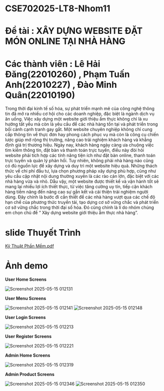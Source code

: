 # CSE702025-LT8-Nhom11
# Đề tài : XÂY DỰNG WEBSITE ĐẶT MÓN ONLINE TẠI NHÀ HÀNG
# Các thành viên : Lê Hải Đăng(22010260) , Phạm Tuấn Anh(22010227) , Đào Minh Quân(22010190)

<p> Trong thời đại kinh tế số hóa, sự phát triển mạnh mẽ của công nghệ thông tin đã mở ra nhiều cơ hội cho các doanh nghiệp, đặc biệt là ngành dịch vụ ăn uống. Việc xây dựng một website giới thiệu ẩm thực không chỉ là xu hướng tất yếu mà còn là yêu cầu để các nhà hàng tồn tại và phát triển trong bối cảnh cạnh tranh gay gắt. Một website chuyên nghiệp không chỉ cung cấp thông tin về thực đơn hay phong cách phục vụ mà còn là công cụ chiến lược giúp mở rộng thị trường, nâng cao trải nghiệm khách hàng và khẳng định giá trị thương hiệu.
Ngày nay, khách hàng ngày càng ưa chuộng việc tìm kiếm thông tin, đặt bàn và thanh toán trực tuyến, điều này đòi hỏi website phải tích hợp các tính năng tiện ích như đặt bàn online, thanh toán trực tuyến và quản lý phản hồi. Tuy nhiên, không phải nhà hàng nào cũng có đủ nguồn lực để xây dựng và duy trì một website hiệu quả. Những thách thức về chi phí đầu tư, lựa chọn phương pháp xây dựng phù hợp, cũng như yêu cầu cập nhật nội dung thường xuyên là các rào cản lớn, đặc biệt với các nhà hàng vừa và nhỏ. 
Dẫu vậy, một website được thiết kế và vận hành tốt sẽ mang lại nhiều lợi ích thiết thực, từ việc tăng cường uy tín, tiếp cận khách hàng tiềm năng đến nâng cao sự gắn kết và cải thiện trải nghiệm người dùng. Đây chính là bước đi cần thiết để các nhà hàng vượt qua các chế độ hạn chế của phương thức truyền tải, tạo dựng cơ sở vững chắc và phát triển cơ sở vững chắc trong thời đại số hóa. Đó cũng chính là lí do nhóm chúng em chọn chủ đề “ Xây dựng website giới thiệu ẩm thực nhà hàng”.
</p>

# slide Thuyết Trình
[Kỹ Thuật Phần Mềm.pdf](https://github.com/user-attachments/files/20859845/K.Thu.t.Ph.n.M.m.pdf)
# Ảnh demo
**User Home Screens**



![Screenshot 2025-05-15 012131](https://github.com/user-attachments/assets/a3f3061e-54c3-4f8e-bd9e-37bfca336bd4)

**User Menu Screens**

![Screenshot 2025-05-15 012141](https://github.com/user-attachments/assets/ebb2b8b5-c6e0-4831-9266-72abf2e26c38)
![Screenshot 2025-05-15 012148](https://github.com/user-attachments/assets/6e704533-dbdf-4b5c-918c-872889571391)

**User Login Screens**

![Screenshot 2025-05-15 012213](https://github.com/user-attachments/assets/c08321f3-f86e-4c1f-afab-d1715fcfebaa)

**User Register Screens**

![Screenshot 2025-05-15 012221](https://github.com/user-attachments/assets/2a37f813-5276-4e40-a138-583202b21158)

**Admin Home Screens**

![Screenshot 2025-05-15 012319](https://github.com/user-attachments/assets/60989a75-76eb-4bb4-a610-6d02a56aefa0)

**Admin Product Screens**

![Screenshot 2025-05-15 012346](https://github.com/user-attachments/assets/dc187dba-70fc-4e52-95ce-9ff72a17ebcd)
![Screenshot 2025-05-15 012350](https://github.com/user-attachments/assets/d979808a-a133-428b-ab30-2faa0c8e73cf)
